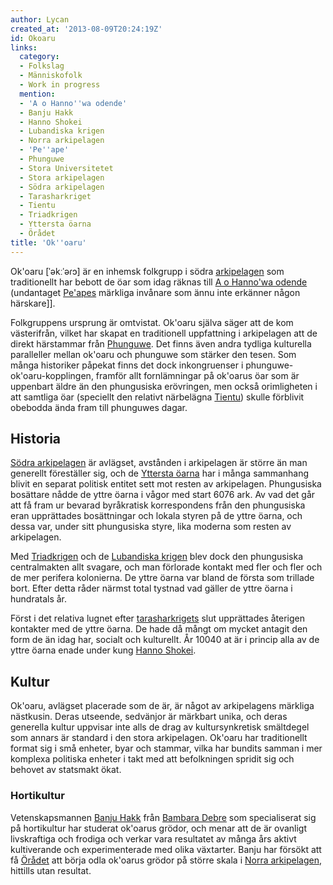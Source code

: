 ```yaml
---
author: Lycan
created_at: '2013-08-09T20:24:19Z'
id: Okoaru
links:
  category:
  - Folkslag
  - Människofolk
  - Work in progress
  mention:
  - 'A o Hanno''wa odende'
  - Banju Hakk
  - Hanno Shokei
  - Lubandiska krigen
  - Norra arkipelagen
  - 'Pe''ape'
  - Phunguwe
  - Stora Universitetet
  - Stora arkipelagen
  - Södra arkipelagen
  - Tarasharkriget
  - Tientu
  - Triadkrigen
  - Yttersta öarna
  - Örådet
title: 'Ok''oaru'
---
```


Ok'oaru \[ˈəkːˈəɾɔ\] är en inhemsk folkgrupp i södra [arkipelagen] som traditionellt har bebott de
öar som idag räknas till [A o Hanno'wa odende] (undantaget [Pe'apes] märkliga invånare som ännu inte
erkänner någon härskare\]\].

Folkgruppens ursprung är omtvistat. Ok'oaru själva säger att de kom västerifrån, vilket har skapat
en traditionell uppfattning i arkipelagen att de direkt härstammar från [Phunguwe]. Det finns även
andra tydliga kulturella paralleller mellan ok'oaru och phunguwe som stärker den tesen. Som många
historiker påpekat finns det dock inkongruenser i phunguwe-ok'oaru-kopplingen, framför allt
fornlämningar på ok'oarus öar som är uppenbart äldre än den phungusiska erövringen, men också
orimligheten i att samtliga öar (speciellt den relativt närbelägna [Tientu]) skulle förblivit
obebodda ända fram till phunguwes dagar.

Historia
--------

[Södra arkipelagen] är avlägset, avstånden i arkipelagen är större än man generellt föreställer sig,
och de [Yttersta öarna] har i många sammanhang blivit en separat politisk entitet sett mot resten av
arkipelagen. Phungusiska bosättare nådde de yttre öarna i vågor med start 6076 ark. Av vad det går
att få fram ur bevarad byråkratisk korrespondens från den phungusiska eran upprättades bosättningar
och lokala styren på de yttre öarna, och dessa var, under sitt phungusiska styre, lika moderna som
resten av arkipelagen.

Med [Triadkrigen] och de [Lubandiska krigen] blev dock den phungusiska centralmakten allt svagare,
och man förlorade kontakt med fler och fler och de mer perifera kolonierna. De yttre öarna var bland
de första som trillade bort. Efter detta råder närmst total tystnad vad gäller de yttre öarna i
hundratals år.

Först i det relativa lugnet efter [tarasharkrigets] slut upprättades återigen kontakter med de yttre
öarna. De hade då mångt om mycket antagit den form de än idag har, socialt och kulturellt. År 10040
at är i princip alla av de yttre öarna enade under kung [Hanno Shokei].

Kultur
------

Ok'oaru, avlägset placerade som de är, är något av arkipelagens märkliga nästkusin. Deras utseende,
sedvänjor är märkbart unika, och deras generella kultur uppvisar inte alls de drag av
kultursynkretisk smältdegel som annars är standard i den stora arkipelagen. Ok'oaru har
traditionellt format sig i små enheter, byar och stammar, vilka har bundits samman i mer komplexa
politiska enheter i takt med att befolkningen spridit sig och behovet av statsmakt ökat.

### Hortikultur

Vetenskapsmannen [Banju Hakk] från [Bambara Debre] som specialiserat sig på hortikultur har studerat
ok'oarus grödor, och menar att de är ovanligt livskraftiga och frodiga och verkar vara resultatet av
många års aktivt kultiverande och experimenterade med olika växtarter. Banju har försökt att få
[Örådet] att börja odla ok'oarus grödor på större skala i [Norra arkipelagen], hittills utan
resultat.

  [arkipelagen]: Stora_arkipelagen
  [A o Hanno'wa odende]: A_o_Hannowa_odende
  [Pe'apes]: Peape
  [Phunguwe]: Phunguwe
  [Tientu]: Tientu
  [Södra arkipelagen]: Södra_arkipelagen
  [Yttersta öarna]: Yttersta_öarna
  [Triadkrigen]: Triadkrigen
  [Lubandiska krigen]: Lubandiska_krigen
  [tarasharkrigets]: Tarasharkriget
  [Hanno Shokei]: Hanno_Shokei
  [Banju Hakk]: Banju_Hakk
  [Bambara Debre]: Stora_Universitetet
  [Örådet]: Örådet
  [Norra arkipelagen]: Norra_arkipelagen